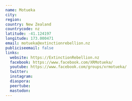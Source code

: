 ```yaml
---
name: Motueka
city:
region:
country: New Zealand
countrycode: nz
latitude: -41.124197
longitude: 173.000471
email: motueka@extinctionrebellion.nz
publiciseemail: false
links:
  website: https://ExtinctionRebellion.nz
  facebook: https://www.facebook.com/XRMotueka/
  youtube: https://www.facebook.com/groups/xrmotueka/
  twitter:
  instagram:
  diaspora:
  peertube:
  mastodon:
---
```


